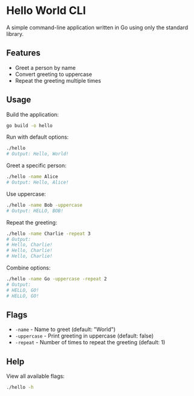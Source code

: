 # Hello World CLI

A simple command-line application written in Go using only the standard library.

## Features

- Greet a person by name
- Convert greeting to uppercase
- Repeat the greeting multiple times

## Usage

Build the application:

```bash
go build -o hello
```

Run with default options:

```bash
./hello
# Output: Hello, World!
```

Greet a specific person:

```bash
./hello -name Alice
# Output: Hello, Alice!
```

Use uppercase:

```bash
./hello -name Bob -uppercase
# Output: HELLO, BOB!
```

Repeat the greeting:

```bash
./hello -name Charlie -repeat 3
# Output:
# Hello, Charlie!
# Hello, Charlie!
# Hello, Charlie!
```

Combine options:

```bash
./hello -name Go -uppercase -repeat 2
# Output:
# HELLO, GO!
# HELLO, GO!
```

## Flags

- `-name` - Name to greet (default: "World")
- `-uppercase` - Print greeting in uppercase (default: false)
- `-repeat` - Number of times to repeat the greeting (default: 1)

## Help

View all available flags:

```bash
./hello -h
```
